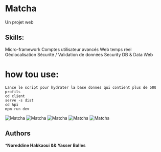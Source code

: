 # Matcha
Un projet web
## Skills:
Micro-framework
Comptes utilisateur avancés
Web temps réel
Géolocalisation
Sécurité / Validation de données
Security
DB & Data
Web
# how tou use:
```
Lance le script pour hydrater la base donnes qui contient plus de 500 profils
cd client
serve -s dist
cd Api
npm run dev 
```

![Matcha](https://github.com/nhakkaou/Matcha/tree/master/Img/1.png)
![Matcha](https://github.com/nhakkaou/Matcha/tree/master/Img/2.png)
![Matcha](https://github.com/nhakkaou/Matcha/tree/master/Img/3.png)
![Matcha](https://github.com/nhakkaou/Matcha/tree/master/Img/4.png)
![Matcha](https://github.com/nhakkaou/Matcha/tree/master/Img/5.png)
## Authors

***Noreddine Hakkaoui && Yasser Bolles** 
